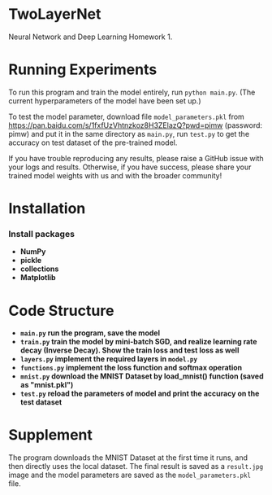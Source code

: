 # TwoLayerNet
Neural Network and Deep Learning Homework 1.

# Running Experiments
To run this program and train the model entirely, run ```python main.py```. (The current hyperparameters of the model have been set up.)

To test the model parameter, download file ```model_parameters.pkl``` from https://pan.baidu.com/s/1fxfUzVhtnzkoz8H3ZElazQ?pwd=pimw (password: pimw) and put it in the same directory as ```main.py```, run ```test.py``` to get the accuracy on test dataset of the pre-trained model.

If you have trouble reproducing any results, please raise a GitHub issue with your logs and results. Otherwise, if you have success, please share your trained model weights with us and with the broader community!

# Installation
### Install packages
* **NumPy**
* **pickle**
* **collections**
* **Matplotlib**

# Code Structure
* **```main.py``` run the program, save the model**
* **```train.py``` train the model by mini-batch SGD, and realize learning rate decay (Inverse Decay). Show the train loss and test loss as well**
* **```layers.py``` implement the required layers in ```model.py```**
* **```functions.py``` implement the loss function and softmax operation**
* **```mnist.py``` download the MNIST Dataset by load_mnist() function (saved as "mnist.pkl")**
* **```test.py``` reload the parameters of model and print the accuracy on the test dataset**

# Supplement
The program downloads the MNIST Dataset at the first time it runs, and then directly uses the local dataset. The final result is saved as a ```result.jpg``` image and the model parameters are saved as the ```model_parameters.pkl``` file.
